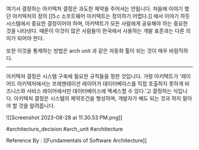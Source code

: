 
여기서 결정하는 아키텍처 결정은 과도한 제약을 주어서는 안됩니다. 처음에 이야기 했던 아키텍처의 정의 [[5.c 소프트웨어 아키텍트는 정의하기 어렵다.]] 에서 이야기 하듯 시스템에서 중요한 결정이어야 하며, 아키텍트가 모든 사람에게 공유해야 하는 중요한 것을 나타낸다. 때문이 이것이 많은 사람들이 한국에서 사용하는 개발 표준과는 다른 의미가 되어야 한다.

또한 이것을 통제하는 방법은 arch unit 과 같은 자동화 툴이 되는 것이 매우 바람직하다.

------

아키텍처 결정은 시스템 구축에 필요한 규칙들을 정한 것입니다. 가령 아키텍트가 '레이어드 아키텍처에서는 프레젠테이션 레이어가 데이터베이스를 직접 호출하지 못하게 비즈니스와 서비스 레이어에서만 데이터베이스에 액세스할 수 있다.'고 결정하는 식입니다. 아키텍처 결정은 시스템의 제약조건을 형성하며, 개발자가 해도 되는 것과 하지 말아야 할 것을 알려줍니다.

![[Screenshot 2023-08-28 at 11.30.53 PM.png]]

#architecture_decision #arch_unit #architecture 

Reference By : [[Fundamentals of Software Architecture]]